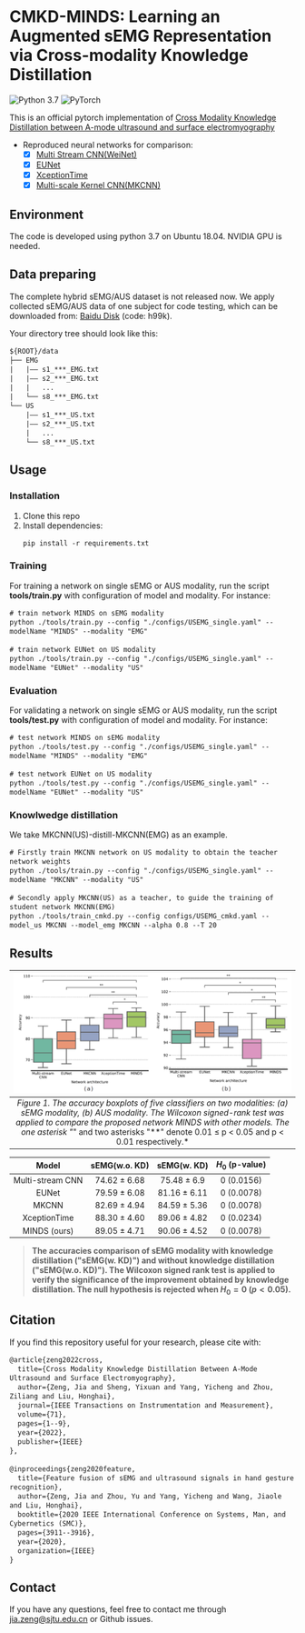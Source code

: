# CMKD-MINDS: Learning an Augmented sEMG Representation via Cross-modality Knowledge Distillation
![Python 3.7](https://img.shields.io/badge/python-3.7-green.svg?style=plastic)
![PyTorch](https://img.shields.io/badge/PyTorch%20-%23EE4C2C.svg?style=plastic)

This is an official pytorch implementation of [Cross Modality Knowledge Distillation between A-mode ultrasound and surface electromyography](https://ieeexplore.ieee.org/document/9845471/)

* Reproduced neural networks for comparison:
  * [x] [Multi Stream CNN(WeiNet)](https://www.sciencedirect.com/science/article/abs/pii/S0167865517304439)
  * [x] [EUNet](https://github.com/increase24/EUNet)
  * [x] [XceptionTime](https://arxiv.org/abs/1911.03803)
  * [x] [Multi-scale Kernel CNN(MKCNN)](https://ieeexplore.ieee.org/document/9495836)

## Environment
The code is developed using python 3.7 on Ubuntu 18.04. NVIDIA GPU is needed.


## Data preparing
The complete hybrid sEMG/AUS dataset is not released now. We apply collected sEMG/AUS data of one subject for code testing, which can be downloaded from: [Baidu Disk](https://pan.baidu.com/s/1qitEFqvwPmD20HnbqgsDcg)
(code: h99k).

Your directory tree should look like this: 
```
${ROOT}/data
├── EMG
|   |—— s1_***_EMG.txt
|   |—— s2_***_EMG.txt
|   |   ...
|   └── s8_***_EMG.txt
└── US
    |—— s1_***_US.txt
    |—— s2_***_US.txt
    |   ...
    └── s8_***_US.txt
```

## Usage
### Installation
1. Clone this repo
2. Install dependencies:
   ```
   pip install -r requirements.txt
   ```
### Training
For training a network on single sEMG or AUS modality, run the script **tools/train.py** with configuration of model and modality. For instance:
```
# train network MINDS on sEMG modality
python ./tools/train.py --config "./configs/USEMG_single.yaml" --modelName "MINDS" --modality "EMG"

# train network EUNet on US modality
python ./tools/train.py --config "./configs/USEMG_single.yaml" --modelName "EUNet" --modality "US"
```
### Evaluation
For validating a network on single sEMG or AUS modality, run the script **tools/test.py** with configuration of model and modality. For instance:
```
# test network MINDS on sEMG modality
python ./tools/test.py --config "./configs/USEMG_single.yaml" --modelName "MINDS" --modality "EMG"

# test network EUNet on US modality
python ./tools/test.py --config "./configs/USEMG_single.yaml" --modelName "EUNet" --modality "US"
```

### Knowlwedge distillation
We take MKCNN(US)-distill-MKCNN(EMG) as an example.
```
# Firstly train MKCNN network on US modality to obtain the teacher network weights
python ./tools/train.py --config "./configs/USEMG_single.yaml" --modelName "MKCNN" --modality "US"

# Secondly apply MKCNN(US) as a teacher, to guide the training of student network MKCNN(EMG)
python ./tools/train_cmkd.py --config configs/USEMG_cmkd.yaml --model_us MKCNN --model_emg MKCNN --alpha 0.8 --T 20
```

## Results
| ![result](figs/results_EMG_AUS.png) | 
|:--:| 
| *Figure 1. The accuracy boxplots of five classifiers on two modalities: (a) sEMG modality, (b) AUS modality. The Wilcoxon signed-rank test was applied to compare the proposed network MINDS with other models. The one asterisk "*" and two asterisks "**" denote 0.01 ≤ p < 0.05 and  p < 0.01 respectively.* |

| Model | sEMG(w.o. KD) | sEMG(w. KD) | $H_0$ (p-value)|
| :---: | :---: | :---: | :---: |
| Multi-stream CNN | 74.62 ± 6.68 | 75.48 ± 6.9 | 0 (0.0156)|
| EUNet | 79.59 ± 6.08 | 81.16 ± 6.11 | 0 (0.0078)|
| MKCNN | 82.69 ± 4.94 | 84.59 ± 5.36 | 0 (0.0078)|
| XceptionTime  | 88.30 ± 4.60 | 89.06 ± 4.82 | 0 (0.0234)|
| MINDS (ours)  | 89.05 ± 4.71  | 90.06 ± 4.52 | 0 (0.0078)|
>**The accuracies comparison of sEMG modality with knowledge distillation ("sEMG(w. KD)") and without knowledge distillation ("sEMG(w.o. KD)"). The Wilcoxon signed rank test is applied to verify the significance of the improvement obtained by knowledge distillation. The null hypothesis is rejected when $H_0 = 0$ ($p< 0.05$).**


## Citation
If you find this repository useful for your research, please cite with:
```
@article{zeng2022cross,
  title={Cross Modality Knowledge Distillation Between A-Mode Ultrasound and Surface Electromyography},
  author={Zeng, Jia and Sheng, Yixuan and Yang, Yicheng and Zhou, Ziliang and Liu, Honghai},
  journal={IEEE Transactions on Instrumentation and Measurement},
  volume={71},
  pages={1--9},
  year={2022},
  publisher={IEEE}
},

@inproceedings{zeng2020feature,
  title={Feature fusion of sEMG and ultrasound signals in hand gesture recognition},
  author={Zeng, Jia and Zhou, Yu and Yang, Yicheng and Wang, Jiaole and Liu, Honghai},
  booktitle={2020 IEEE International Conference on Systems, Man, and Cybernetics (SMC)},
  pages={3911--3916},
  year={2020},
  organization={IEEE}
}
```


## Contact
If you have any questions, feel free to contact me through jia.zeng@sjtu.edu.cn or Github issues.

